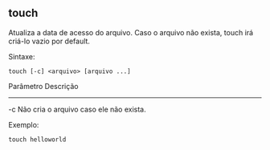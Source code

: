 ## touch

Atualiza a data de acesso do arquivo. Caso o arquivo não exista, touch
irá criá-lo vazio por default.

Sintaxe:

	touch [-c] <arquivo> [arquivo ...]

Parâmetro Descrição
--------- ---------
-c        Não cria o arquivo caso ele não exista.

Exemplo:

	touch helloworld

